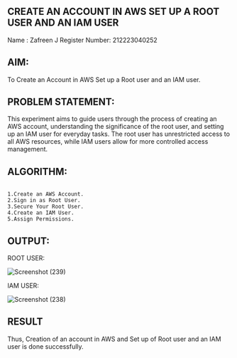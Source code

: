 ## CREATE AN ACCOUNT IN AWS SET UP A ROOT USER AND AN IAM USER

Name : Zafreen J
Register Number: 212223040252

## AIM:
To Create an Account in AWS Set up a Root user and an IAM user.

## PROBLEM STATEMENT:

This experiment aims to guide users through the process of creating an AWS account, understanding the significance of the root user, and setting up an IAM user for everyday tasks. The root user has unrestricted access to all AWS resources, while IAM users allow for more controlled access management.

## ALGORITHM:

```

1.Create an AWS Account.
2.Sign in as Root User.
3.Secure Your Root User.
4.Create an IAM User.
5.Assign Permissions.

```

## OUTPUT:

ROOT USER:

![Screenshot (239)](https://github.com/user-attachments/assets/515725a7-1fa8-444d-94ba-9f52da19d4df)


IAM USER:

![Screenshot (238)](https://github.com/user-attachments/assets/71f2daa9-f6e5-431f-8dcb-a4b339d13e89)





## RESULT
 Thus, Creation of an account in AWS and Set up of Root user and an IAM user is done successfully.

  


